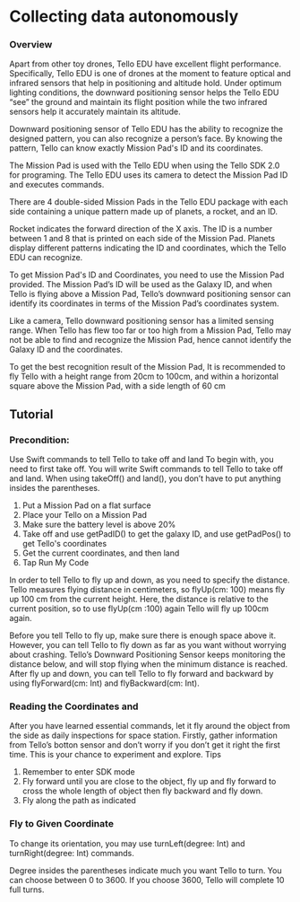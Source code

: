 # Collecting data autonomously

### Overview
Apart from other toy drones, Tello EDU have excellent flight performance. Specifically, Tello EDU is one of drones at the moment to feature optical and infrared sensors that help in positioning and altitude hold. Under optimum lighting conditions, the downward positioning sensor helps the Tello EDU “see” the ground and maintain its flight position while the two infrared sensors help it accurately maintain its altitude.

Downward positioning sensor of Tello EDU has the ability to recognize the designed pattern, you can also recognize a person’s face. By knowing the pattern, Tello can know exactly Mission Pad's ID and its coordinates.

The Mission Pad is used with the Tello EDU when using the Tello SDK 2.0 for programing. The Tello EDU uses its camera to detect the Mission Pad ID and executes commands.

There are 4 double-sided Mission Pads in the Tello EDU package with each side containing a unique pattern made up of planets, a rocket, and an ID.

Rocket indicates the forward direction of the X axis. The ID is a number between 1 and 8 that is printed on each side of the Mission Pad. Planets display different patterns indicating the ID and coordinates, which the Tello EDU can recognize.

To get Mission Pad's ID and Coordinates, you need to use the Mission Pad provided. The Mission Pad’s ID will be used as the Galaxy ID, and when Tello is flying above a Mission Pad, Tello’s downward positioning sensor can identify its coordinates in terms of the Mission Pad’s coordinates system.

Like a camera, Tello downward positioning sensor has a limited sensing range. When Tello has flew too far or too high from a Mission Pad, Tello may not be able to find and recognize the Mission Pad, hence cannot identify the Galaxy ID and the coordinates. 

To get the best recognition result of the Mission Pad, It is recommended to fly Tello with a height range from 20cm to 100cm, and within a horizontal square above the Mission Pad, with a side length of 60 cm


## Tutorial 

### Precondition:
Use Swift commands to tell Tello to take off and land
To begin with, you need to first take off. You will write Swift commands to tell Tello to take off and land. When using takeOff() and land(), you don’t have to put anything insides the parentheses.

1.	Put a Mission Pad on a flat surface
2.  Place your Tello on a Mission Pad
2.	Make sure the battery level is above 20%
3.	Take off and use getPadID() to get the galaxy ID, and use getPadPos() to get Tello's coordinates
4.	Get the current coordinates, and then land
6.	Tap Run My Code

In order to tell Tello to fly up and down, as you need to specify the distance. Tello measures flying distance in centimeters, so flyUp(cm: 100) means fly up 100 cm from the current height. Here, the distance is relative to the current position, so to use flyUp(cm :100) again Tello will fly up 100cm again.

Before you tell Tello to fly up, make sure there is enough space above it. However, you can tell Tello to fly down as far as you want without worrying about crashing. Tello’s Downward Positioning Sensor keeps monitoring the distance below, and will stop flying when the minimum distance is reached. After fly up and down, you can tell Tello to fly forward and backward by using flyForward(cm: Int) and flyBackward(cm: Int). 

### Reading the Coordinates and 
After you have learned essential commands, let it fly around the object from the side as daily inspections for space station. Firstly, gather information from Tello’s botton sensor and don’t worry if you don’t get it right the first time. This is your chance to experiment and explore.
Tips
1.	Remember to enter SDK mode
2.	Fly forward until you are close to the object, fly up and fly forward to cross the whole length of object then fly backward and fly down.
3.	Fly along the path as indicated

### Fly to Given Coordinate 
To change its orientation, you may use turnLeft(degree: Int) and turnRight(degree: 
Int) commands. 

Degree insides the parentheses indicate much you want Tello to turn. You can choose between 0 to 3600. If you choose 3600, Tello will complete 10 full turns. 
